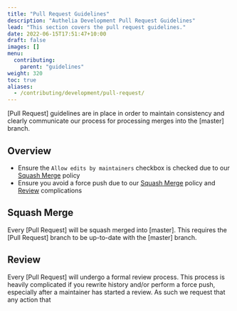 ```yaml
---
title: "Pull Request Guidelines"
description: "Authelia Development Pull Request Guidelines"
lead: "This section covers the pull request guidelines."
date: 2022-06-15T17:51:47+10:00
draft: false
images: []
menu:
  contributing:
    parent: "guidelines"
weight: 320
toc: true
aliases:
  - /contributing/development/pull-request/
---
```


[Pull Request] guidelines are in place in order to maintain consistency and clearly communicate our process for
processing merges into the [master] branch.

## Overview

* Ensure the `Allow edits by maintainers` checkbox is checked due to our [Squash Merge](#squash-merge) policy
* Ensure you avoid a force push due to our [Squash Merge](#squash-merge) policy and [Review](#review) complications

## Squash Merge

Every [Pull Request] will be squash merged into [master]. This requires the [Pull Request] branch to be up-to-date with
the [master] branch.

## Review

Every [Pull Request] will undergo a formal review process. This process is heavily complicated if you rewrite history
and/or perform a force push, especially after a maintainer has started a review. As such we request that any action that
